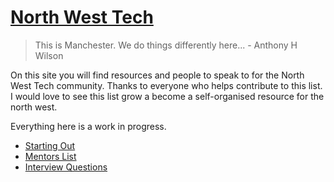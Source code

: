 # [North West Tech](https://callumjfraser.github.io/NorthWestTech/)

> This is Manchester. We do things differently here... - Anthony H Wilson

On this site you will find resources and people to speak to for the North West Tech community. Thanks to everyone who helps contribute to this list. I would love to see this list grow a become a self-organised resource for the north west.

Everything here is a work in progress.

* [Starting Out](Starters/index)
* [Mentors List](Mentors)
* [Interview Questions](Jobs/Questions)
